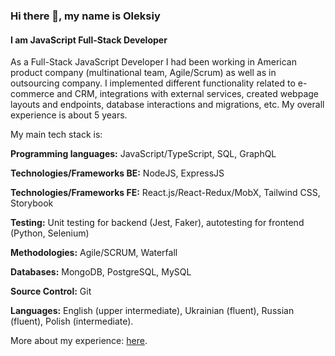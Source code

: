 ### Hi there 👋, my name is Oleksiy
#### I am JavaScript Full-Stack Developer

As a Full-Stack JavaScript Developer I had been working in American product company (multinational team, Agile/Scrum) as well as in outsourcing company. I implemented different functionality related to e-commerce and CRM, integrations with external services, created webpage layouts and endpoints, database interactions and migrations, etc. My overall experience is about 5 years.

My main tech stack is:

**Programming languages:** JavaScript/TypeScript, SQL, GraphQL

**Technologies/Frameworks BE:** NodeJS, ExpressJS

**Technologies/Frameworks FE:** React.js/React-Redux/MobX, Tailwind CSS, Storybook

**Testing:** Unit testing for backend (Jest, Faker), autotesting for frontend (Python, Selenium)

**Methodologies:** Agile/SCRUM, Waterfall

**Databases:** MongoDB, PostgreSQL, MySQL

**Source Control:** Git

**Languages:** English (upper intermediate), Ukrainian (fluent), Russian (fluent), Polish (intermediate).

More about my experience: [here](https://master.dbq8278vozwfp.amplifyapp.com/).





